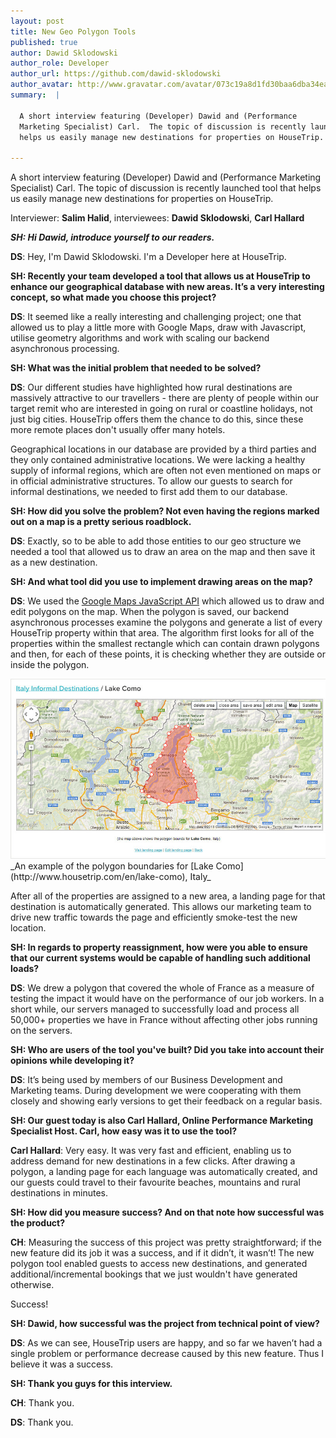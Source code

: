```yaml
---
layout: post
title: New Geo Polygon Tools
published: true
author: Dawid Sklodowski
author_role: Developer
author_url: https://github.com/dawid-sklodowski
author_avatar: http://www.gravatar.com/avatar/073c19a8d1fd30baa6dba34eaa55fe90.png
summary:  |

  A short interview featuring (Developer) Dawid and (Performance
  Marketing Specialist) Carl.  The topic of discussion is recently launched tool that
  helps us easily manage new destinations for properties on HouseTrip.

---
```


  A short interview featuring (Developer) Dawid and (Performance
  Marketing Specialist) Carl.  The topic of discussion is recently launched tool that
  helps us easily manage new destinations for properties on HouseTrip.

  Interviewer: **Salim Halid**, interviewees: **Dawid Sklodowski**, **Carl Hallard**

___SH: Hi Dawid, introduce yourself to our readers.___

**DS**: Hey, I'm Dawid Sklodowski. I'm a Developer here at HouseTrip.

__SH: Recently your team developed a tool that allows us at HouseTrip to enhance our
geographical database with new areas. It’s a very interesting concept, so what made
you choose this project?__

**DS**: It seemed like a really interesting and challenging project; one that allowed us to
play a little more with Google Maps, draw with Javascript, utilise geometry algorithms
and work with scaling our backend asynchronous processing.

__SH: What was the initial problem that needed to be solved?__

**DS**: Our different studies have highlighted how rural destinations are massively attractive
to our travellers - there are plenty of people within our target remit who are interested
in going on rural or coastline holidays, not just big cities. HouseTrip offers
them the chance to do this, since these more remote places don't usually offer many hotels.

Geographical locations in our database are provided by a third parties and they only
contained administrative locations. We were lacking a healthy supply of informal regions,
which are often not even mentioned on maps or in official administrative structures.
To allow our guests to search for informal destinations, we needed to first add them
to our database.

__SH: How did you solve the problem? Not even having the regions marked out on a map is a
pretty serious roadblock.__

**DS**: Exactly, so to be able to add those entities to our geo structure we needed a tool that
allowed us to draw an area on the map and then save it as a new destination.

__SH: And what tool did you use to implement drawing areas on the map?__

**DS**: We used the [Google Maps JavaScript API](http://developers.google.com/maps/documentation/javascript/)
which allowed us to draw and edit polygons on the map. When the polygon is saved,
our backend asynchronous processes examine the polygons and generate a list of every
HouseTrip property within that area. The algorithm first looks for all of
the properties within the smallest rectangle which can contain drawn polygons and then,
for each of these points, it is checking whether they are outside or inside the polygon.

<img src="/images/2013-10-01/lake-como.jpg" class="center-image" title="Lake Como" alt="Lake Como"/>
_An example of the polygon boundaries for [Lake Como](http://www.housetrip.com/en/lake-como), Italy_

After all of the properties are assigned to a new area, a landing page for that
destination is automatically generated. This allows our marketing team to drive
new traffic towards the page and efficiently smoke-test the new location.

__SH: In regards to property reassignment, how were you able to ensure that our current systems would be capable of handling such additional loads?__

**DS**: We drew a polygon that covered the whole of France as a measure of testing the impact
it would have on the performance of our job workers. In a short while,
our servers managed to successfully load and process all 50,000+ properties we have
in France without affecting other jobs running on the servers.

__SH: Who are users of the tool you've built? Did you take into account their opinions
while developing it?__

**DS**: It’s being used by members of our Business Development and Marketing teams.
During development we were cooperating with them closely and showing early versions
to get their feedback on a regular basis.

__SH: Our guest today is also Carl Hallard, Online Performance Marketing Specialist
Host. Carl, how easy was it to use the tool?__

**Carl Hallard**: Very easy. It was very fast and efficient, enabling us to address demand for new
destinations in a few clicks. After drawing a polygon, a landing page for each
language was automatically created, and our guests could travel to their favourite
beaches, mountains and rural destinations in minutes.

__SH: How did you measure success? And on that note how successful was the product?__

**CH**: Measuring the success of this project was pretty straightforward; if the new
feature did its job it was a success, and if it didn’t, it wasn’t! The new polygon
tool enabled guests to access new destinations, and generated additional/incremental
bookings that we just wouldn't have generated otherwise.

Success!

__SH: Dawid, how successful was the project from technical point of view?__

**DS**: As we can see, HouseTrip users are happy, and so far we haven’t had a single
problem or performance decrease caused by this new feature. Thus I believe it
was a success.

__SH: Thank you guys for this interview.__

**CH**: Thank you.

**DS**: Thank you.
